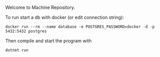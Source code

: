 Welcome to Machine Repository.

To run start a db with docker (or edit connection string):

`docker run --rm --name database -e POSTGRES_PASSWORD=docker -d -p 5432:5432 postgres`

Then compile and start the program with

`dotnet run`
